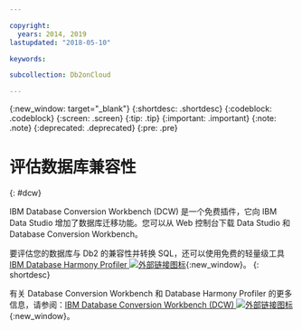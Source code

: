 ```yaml
---

copyright:
  years: 2014, 2019
lastupdated: "2018-05-10"

keywords: 

subcollection: Db2onCloud

---
```


<!-- Attribute definitions --> 
{:new_window: target="_blank"}
{:shortdesc: .shortdesc}
{:codeblock: .codeblock}
{:screen: .screen}
{:tip: .tip}
{:important: .important}
{:note: .note}
{:deprecated: .deprecated}
{:pre: .pre}

# 评估数据库兼容性
{: #dcw}

IBM Database Conversion Workbench (DCW) 是一个免费插件，它向 IBM Data Studio 增加了数据库迁移功能。您可以从 Web 控制台下载 Data Studio 和 Database Conversion Workbench。

要评估您的数据库与 Db2 的兼容性并转换 SQL，还可以使用免费的轻量级工具 [IBM Database Harmony Profiler ![外部链接图标](../../icons/launch-glyph.svg "外部链接图标")](https://www.ibm.com/developerworks/community/blogs/05901c97-75b2-47a1-9c32-25f748855913/entry/Introducing_DCW_Lite?lang=en){:new_window}。
{: shortdesc}

有关 Database Conversion Workbench 和 Database Harmony Profiler 的更多信息，请参阅：[IBM Database Conversion Workbench (DCW) ![外部链接图标](../../icons/launch-glyph.svg "外部链接图标")](https://www.ibm.com/support/knowledgecenter/en/SS6NHC/com.ibm.swg.im.dashdb.apdv.porting.doc/doc/c_compat_dcw.html){:new_window}。

